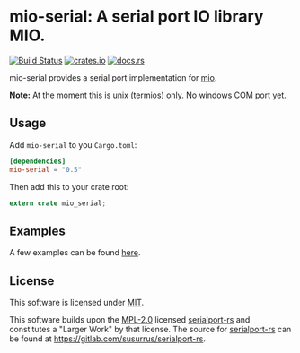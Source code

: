 # mio-serial: A serial port IO library MIO.

[![Build Status](https://travis-ci.org/berkowski/mio-serial?branch=master)](https://travis-ci.org/berkowski/mio-serial)
[![crates.io](http://meritbadge.herokuapp.com/mio-serial)](https://crates.io/crates/mio-serial)
[![docs.rs](https://docs.rs/mio-serial/badge.svg)](https://docs.rs/mio-serial)

mio-serial provides a serial port implementation for [mio](https://github.com/carllerche/mio).  

**Note:** At the moment this is unix (termios) only.  No windows COM port yet.

## Usage

Add `mio-serial` to you `Cargo.toml`:

```toml
[dependencies]
mio-serial = "0.5"
```

Then add this to your crate root:

```rust
extern crate mio_serial;
```

## Examples
A few examples can be found [here](https://github.com/berkowski/mio-serial/tree/master/examples).

## License
This software is licensed under [MIT](https://opensource.org/licenses/MIT).

This software builds upon the [MPL-2.0](https://opensource.org/licenses/MPL-2.0) licensed [serialport-rs](https://gitlab.com/susurrus/serialport-rs) and 
constitutes a "Larger Work" by that license.  The source for [serialport-rs](https://gitlab.com/susurrus/serialport-rs) can be found at https://gitlab.com/susurrus/serialport-rs.
